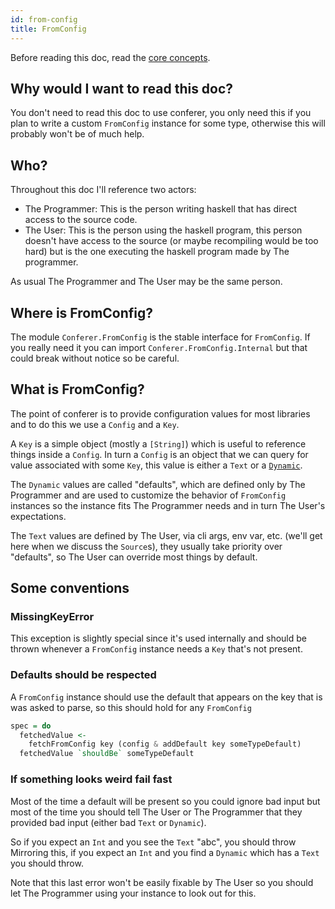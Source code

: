 ```yaml
---
id: from-config
title: FromConfig
---
```


Before reading this doc, read the [core concepts](/docs/core-concepts).

## Why would I want to read this doc?

You don't need to read this doc to use conferer, you only need this if you
plan to write a custom `FromConfig` instance for some type, otherwise
this will probably won't be of much help.

## Who?

Throughout this doc I'll reference two actors:

* The Programmer: This is the person writing haskell that has direct access
    to the source code.
* The User: This is the person using the haskell program, this person doesn't
    have access to the source (or maybe recompiling would be too hard) but is
    the one executing the haskell program made by The programmer.

As usual The Programmer and The User may be the same person.

## Where is FromConfig?

The module `Conferer.FromConfig` is the stable interface for `FromConfig`. If you
really need it you can import `Conferer.FromConfig.Internal` but that could break
without notice so be careful.

## What is FromConfig?

The point of conferer is to provide configuration values for most libraries
and to do this we use a `Config` and a `Key`.

A `Key` is a simple object (mostly a `[String]`) which is useful to reference
things inside a `Config`. In turn a `Config` is an object that we can query
for value associated with some `Key`, this value is either a `Text` or a
[`Dynamic`](https://hackage.haskell.org/package/base-4.14.1.0/docs/Data-Dynamic.html).

The `Dynamic` values are called "defaults", which are defined only by The Programmer
and are used to customize the behavior of `FromConfig` instances so the instance
fits The Programmer needs and in turn The User's expectations.

The `Text` values are defined by The User, via cli args, env var, etc. (we'll get
here when we discuss the `Source`s), they usually take priority over "defaults",
so The User can override most things by default.

## Some conventions

### MissingKeyError

This exception is slightly special since it's used internally and should be thrown
whenever a `FromConfig` instance needs a `Key` that's not present.

### Defaults should be respected

A `FromConfig` instance should use the default that appears on the key that is was
asked to parse, so this should hold for any `FromConfig`

```haskell
spec = do 
  fetchedValue <-
    fetchFromConfig key (config & addDefault key someTypeDefault)
  fetchedValue `shouldBe` someTypeDefault
```

### If something looks weird fail fast

Most of the time a default will be present so you could ignore bad input but most
of the time you should tell The User or The Programmer that they provided bad input
(either bad `Text` or `Dynamic`).

So if you expect an `Int` and you see the `Text` "abc", you should throw
Mirroring this, if you expect an `Int` and you find a `Dynamic` which has a `Text`
you should throw.

Note that this last error won't be easily fixable by The User so you should let
The Programmer using your instance to look out for this.
